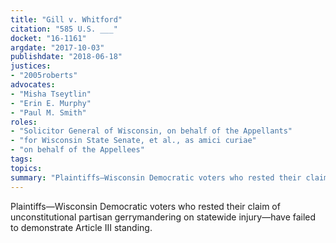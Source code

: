 ```yaml
---
title: "Gill v. Whitford"
citation: "585 U.S. ___"
docket: "16-1161"
argdate: "2017-10-03"
publishdate: "2018-06-18"
justices:
- "2005roberts"
advocates:
- "Misha Tseytlin"
- "Erin E. Murphy"
- "Paul M. Smith"
roles:
- "Solicitor General of Wisconsin, on behalf of the Appellants"
- "for Wisconsin State Senate, et al., as amici curiae"
- "on behalf of the Appellees"
tags:
topics:
summary: "Plaintiffs—Wisconsin Democratic voters who rested their claim of unconstitutional partisan gerrymandering on statewide injury—have failed to demonstrate Article III standing."
---
```

Plaintiffs—Wisconsin Democratic voters who rested their claim of unconstitutional partisan gerrymandering on statewide injury—have failed to demonstrate Article III standing.


